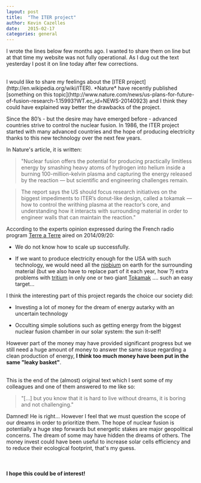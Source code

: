 ```yaml
---
layout: post
title:  "The ITER project"
author: Kevin Cazelles
date:   2015-02-17
categories: general
---
```



I wrote the lines below few months ago. I wanted to share them on line but at that time my website was not fully operational. As I dug out the text yesterday I post it on line today after few corrections.


<br>
I would like to share my feelings about the [ITER project](http://en.wikipedia.org/wiki/ITER). *Nature* have recently published [something on this topic](http://www.nature.com/news/us-plans-for-future-of-fusion-research-1.15993?WT.ec_id=NEWS-20140923) and I think they could have explained way better the drawbacks of the project.

Since the 80’s - but the desire may have emerged before - advanced countries strive to control the nuclear fusion. In 1986, the ITER project started with many advanced countries and the hope of producing electricity thanks to this new technology over the next few years.

In Nature's article, it is written:

> "Nuclear fusion offers the potential for producing practically limitless
energy by smashing heavy atoms of hydrogen into helium inside a burning
100-million-kelvin plasma and capturing the energy released by the
reaction — but scientific and engineering challenges remain.

> The report says the US should focus research initiatives on the biggest
impediments to ITER’s donut-like design, called a tokamak — how to
control the writhing plasma at the reactor’s core, and understanding how
it interacts with surrounding material in order to engineer walls that
can maintain the reaction."


According to the experts opinion expressed during the French radio program [Terre a Terre](http://www.franceculture.fr/emission-terre-a-terre-12-13) aired on 2014/09/20:

* We do not know how to scale up successfully.

* If we want to produce electricity enough for the USA with such
technology, we would need all the [niobium](http://en.wikipedia.org/wiki/Niobium) on earth
for the surrounding material (but we also have to replace part of it
each year, how ?) extra problems with [tritium](http://en.wikipedia.org/wiki/Tritium) in
only one or two giant [Tokamak](http://en.wikipedia.org/wiki/Tokamak) ….
such an easy target...

I think the interesting part of this project regards the choice our
society did:

* Investing a lot of money for the dream of energy autarky with an
uncertain technology

* Occulting simple solutions such as getting energy from the
biggest nuclear fusion chamber in our solar system: the sun it-self!

However part of the money may have provided significant progress but we still need a huge amount of money to answer the same issue regarding a clean production of energy, **I think too much money have been put in the same "leaky basket"**.
<br/>
<br/>

This is the end of the (almost) original text which I sent some of my colleagues and one of them answered to me like so:

>"[...] but you know that it is hard to live without dreams, it is boring and not challenging."

Damned! He is right... However I feel that we must question the scope of our dreams in order to prioritize them. The hope of nuclear fusion is potentially a huge step forwards but energetic stakes are major geopolitical concerns. The dream of some may have hidden the dreams of others. The money invest could have been useful to increase solar cells efficiency and to reduce their ecological footprint, that's my guess.

<br/>

#### I hope this could be of interest!

<br/>

